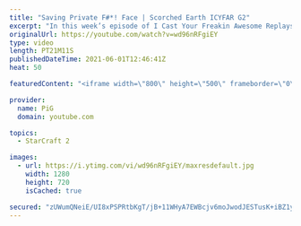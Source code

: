 ```yaml
---
title: "Saving Private F#*! Face | Scorched Earth ICYFAR G2"
excerpt: "In this week’s episode of I Cast Your Freakin Awesome Replays (ICYFAR) players sent in their replays where they basetraded their way to victory!   NEW ICYFAR CHALLENGE: \"That Belongs in a Museum!\" - Use the most rare upgrades! Send submissions to fluxiorsc@gmail.com as attachment AND only ICYFAR as the"
originalUrl: https://youtube.com/watch?v=wd96nRFgiEY
type: video
length: PT21M11S
publishedDateTime: 2021-06-01T12:46:41Z
heat: 50

featuredContent: "<iframe width=\"800\" height=\"500\" frameborder=\"0\" src=\"https://www.youtube.com/embed/wd96nRFgiEY\" allow=\"accelerometer; autoplay; encrypted-media; gyroscope; picture-in-picture\" allowfullscreen></iframe>"

provider:
  name: PiG
  domain: youtube.com

topics:
  - StarCraft 2

images:
  - url: https://i.ytimg.com/vi/wd96nRFgiEY/maxresdefault.jpg
    width: 1280
    height: 720
    isCached: true

secured: "zUWumQNeiE/UI8xPSPRtbKgT/jB+11WHyA7EWBcjv6moJwodJESTusK+iBZ1yFnHyB0VAgA5U9x2N69uLD4Drc65GF5p8Ui+q7C73rNJ99OsvcojNtHDPPJvXVKmEhViqF8h5kdsv3OQJZ7ySlT67wOwd2o1JCS5n/Xk2TX9dayRTnFSvp2K7Yh6aFhCoVI4J43pMx6/jlobae3MowaGsZJ+NO50Ohg8bCrBgDp/3gnDFRB4EehMqSg/LS0BHHvQ38mUbhEXWwsW2N515zsK6uYN/uhowLKVlDZkqaRO9jORlRlurjqXc6FSwOmP02f2GbCvYWi9+Eq9NDo+lNsqtnAG1aADrxf1YagDrY+04SuNF6nHQu+oxyfmLK6QJBx9/17zH4gT64oBVu49RE64Sa0RWUpxYQ2lstIxKLn3008=;v4RNRrpvJVZhDutK0OQ3bA=="
---
```


